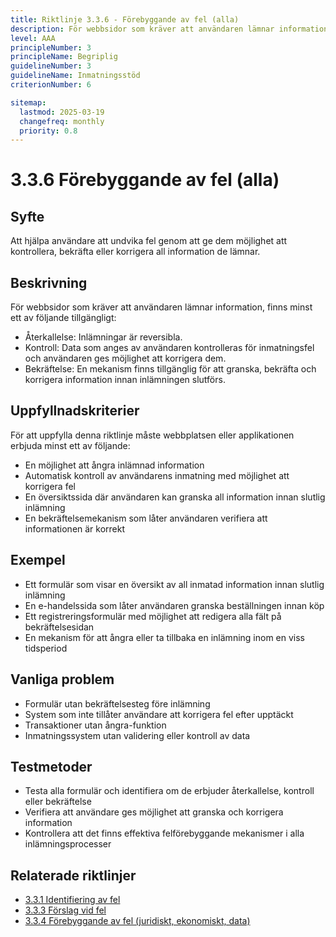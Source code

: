 ```yaml
---
title: Riktlinje 3.3.6 - Förebyggande av fel (alla)
description: För webbsidor som kräver att användaren lämnar information, finns minst ett av följande tillgängligt - återkallelse, kontroll, bekräftelse, eller möjlighet att korrigera inlämnad information.
level: AAA
principleNumber: 3
principleName: Begriplig
guidelineNumber: 3
guidelineName: Inmatningsstöd
criterionNumber: 6

sitemap:
  lastmod: 2025-03-19
  changefreq: monthly
  priority: 0.8
---
```


# 3.3.6 Förebyggande av fel (alla)

## Syfte

Att hjälpa användare att undvika fel genom att ge dem möjlighet att kontrollera, bekräfta eller korrigera all information de lämnar.

## Beskrivning

För webbsidor som kräver att användaren lämnar information, finns minst ett av följande tillgängligt:

- Återkallelse: Inlämningar är reversibla.
- Kontroll: Data som anges av användaren kontrolleras för inmatningsfel och användaren ges möjlighet att korrigera dem.
- Bekräftelse: En mekanism finns tillgänglig för att granska, bekräfta och korrigera information innan inlämningen slutförs.

## Uppfyllnadskriterier

För att uppfylla denna riktlinje måste webbplatsen eller applikationen erbjuda minst ett av följande:

- En möjlighet att ångra inlämnad information
- Automatisk kontroll av användarens inmatning med möjlighet att korrigera fel
- En översiktssida där användaren kan granska all information innan slutlig inlämning
- En bekräftelsemekanism som låter användaren verifiera att informationen är korrekt

## Exempel

- Ett formulär som visar en översikt av all inmatad information innan slutlig inlämning
- En e-handelssida som låter användaren granska beställningen innan köp
- Ett registreringsformulär med möjlighet att redigera alla fält på bekräftelsesidan
- En mekanism för att ångra eller ta tillbaka en inlämning inom en viss tidsperiod

## Vanliga problem

- Formulär utan bekräftelsesteg före inlämning
- System som inte tillåter användare att korrigera fel efter upptäckt
- Transaktioner utan ångra-funktion
- Inmatningssystem utan validering eller kontroll av data

## Testmetoder

- Testa alla formulär och identifiera om de erbjuder återkallelse, kontroll eller bekräftelse
- Verifiera att användare ges möjlighet att granska och korrigera information
- Kontrollera att det finns effektiva felförebyggande mekanismer i alla inlämningsprocesser

## Relaterade riktlinjer

- [3.3.1 Identifiering av fel](/wcag/3/3/1/identifiering-av-fel)
- [3.3.3 Förslag vid fel](/wcag/3/3/3/forslag-vid-fel)
- [3.3.4 Förebyggande av fel (juridiskt, ekonomiskt, data)](/wcag/3/3/4/forebyggande-av-fel-juridiskt-ekonomiskt-data)
